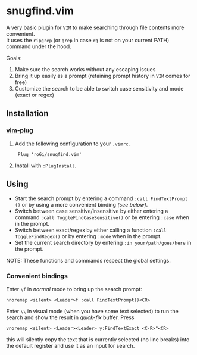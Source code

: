 # snugfind.vim
A very basic plugin for `VIM` to make searching through file contents more convenient.  
It uses the `ripgrep` (or `grep` in case `rg` is not on your current PATH) command under the hood.

Goals:
1. Make sure the search works without any escaping issues
2. Bring it up easily as a prompt (retaining prompt history in `VIM` comes for free)
3. Customize the search to be able to switch case sensitivity and mode (exact or regex)

## Installation

### [vim-plug](https://github.com/junegunn/vim-plug)
1. Add the following configuration to your `.vimrc`.

        Plug 'ro6i/snugfind.vim'

2. Install with `:PlugInstall`.

## Using
- Start the search prompt by entering a command `:call FindTextPrompt ()` or by using a more convenient binding _(see below)_.
- Switch between case sensitive/insensitive by either entering a command `:call ToggleFindCaseSensitive()` or by entering `:case` when in the prompt.
- Switch between exact/regex by either calling a function `:call ToggleFindRegex()` or by entering `:mode` when in the prompt.
- Set the current search directory by entering `:in your/path/goes/here` in the prompt.

NOTE: These functions and commands respect the global settings.

### Convenient bindings

Enter `\f` in _normal_ mode to bring up the search prompt:
```
nnoremap <silent> <Leader>f :call FindTextPrompt()<CR>
```

Enter `\\` in visual mode (when you have some text selected) to run the search and show the result in _quick-fix_ buffer.
Press 
```
vnoremap <silent> <Leader><Leader> y:FindTextExact <C-R>"<CR>
```
this will silently copy the text that is currently selected (no line breaks) into the default register and use it as an input for search.
